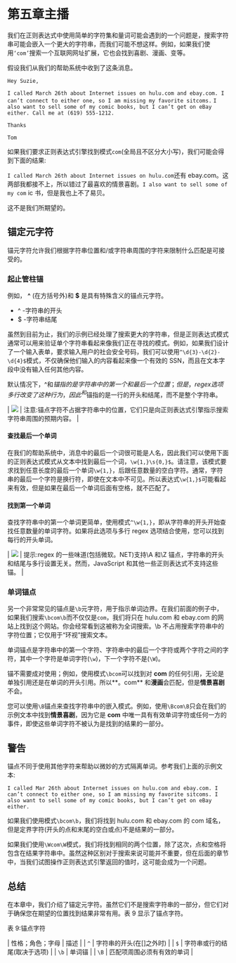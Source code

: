 # 第五章主播

我们在正则表达式中使用简单的字符集和量词可能会遇到的一个问题是，搜索字符串可能会嵌入一个更大的字符串，而我们可能不想这样。例如，如果我们使用`‘com’`搜索一个互联网网址扩展，它也会找到喜剧、漫画、变等。

假设我们从我们的帮助系统中收到了这条消息。

`Hey Suzie,`

`I called March 26th about Internet issues on hulu.com and ebay.com. I can’t connect to either one, so I am missing my favorite sitcoms.` `I also want to sell some of my comic books, but I can’t get on eBay either. Call me at (619) 555-1212.`

`Thanks`

`Tom`

如果我们要求正则表达式引擎找到模式`com`(全局且不区分大小写)，我们可能会得到下面的结果:

`I called March 26th about Internet issues on hulu.com`还有 ebay.com。这两部我都接不上，所以错过了最喜欢的情景喜剧。`I also want to sell some of my com` ic 书，但是我也上不了易贝。

这不是我们所期望的。

## 锚定元字符

锚元字符允许我们根据字符串位置和/或字符串周围的字符来限制什么匹配是可接受的。

### 起止管柱锚

例如， **^** (在方括号外)和 **$** 是具有特殊含义的锚点元字符。

*   ^ -字符串的开头
*   $ -字符串结尾

虽然到目前为止，我们的示例已经处理了搜索更大的字符串，但是正则表达式模式通常可以用来验证单个字符串看起来像我们正在寻找的模式。例如，如果我们设计了一个输入表单，要求输入用户的社会安全号码，我们可以使用`^\d{3}-\d{2}-\d{4}$`模式，不仅确保他们输入的内容看起来像一个有效的 SSN，而且在文本字段中没有输入任何其他内容。

默认情况下，^和$锚指的是字符串中的第一个和最后一个位置；但是，regex 选项多行改变了这种行为，因此^和$锚指的是一行的开头和结尾，而不是整个字符串。

| ![](../Images/note.png) | 注意:锚点字符不占据字符串中的位置，它们只是向正则表达式引擎指示搜索字符串周围的预期内容。 |

#### 查找最后一个单词

在我们的帮助系统中，消息中的最后一个词很可能是人名，因此我们可以使用下面的正则表达式模式从文本中找到最后一个词，`\w{1,}\s{0,}$`。请注意，该模式要求找到任意长度的最后一个单词`\w{1,}`，后跟任意数量的空白字符。通常，字符串的最后一个字符是换行符，即使在文本中不可见。所以表达式`\w{1,}$`可能看起来有效，但是如果在最后一个单词后面有空格，就不匹配了。

#### 找到第一个单词

查找字符串中的第一个单词更简单，使用模式`^\w{1,}`，即从字符串的开头开始查找任意数量的单词字符。如果将此选项与多行 regex 选项结合使用，您可以找到每行的开头单词。

| ![](../Images/tip.png) | 提示:regex 的一些味道(包括微软。NET)支持\A 和\Z 锚点，字符串的开头和结尾与多行设置无关。然而，JavaScript 和其他一些正则表达式不支持这些锚。 |

### 单词锚点

另一个非常常见的锚点是`\b`元字符，用于指示单词边界。在我们前面的例子中，如果我们搜索`\bcom\b`而不仅仅是`com`，我们将只在 hulu.com 和 ebay.com 的网站上找到这个网站。你会经常看到这被称为全词搜索。\b 不占用搜索字符串中的字符位置；它仅用于“环视”搜索文本。

单词锚点是字符串中的第一个字符、字符串中的最后一个字符或两个字符之间的字符，其中一个字符是单词字符(`\w`)，下一个字符不是(`\W`)。

锚不需要成对使用；例如，使用模式`\bcom`可以找到对 **com** 的任何引用，无论是单独引用还是在单词的开头引用。所以**。com** 和**漫画**会匹配，但是**情景喜剧**不会。

您可以使用`\B`锚点来查找字符串中的嵌入模式。例如，使用`\Bcom\B`只会在我们的示例文本中找到**情景喜剧**，因为它是 **com** 中唯一具有有效单词字符或任何一方的事件，即使这些单词字符不被认为是找到的结果的一部分。

## 警告

锚点不同于使用其他字符来帮助以微妙的方式隔离单词。参考我们上面的示例文本:

`I called Mar 26th about Internet issues on hulu.com and ebay.com. I can’t connect to either one, so I am missing my favorite sitcoms. I also want to sell some of my comic books, but I can’t get on eBay either.`

如果我们使用模式`\bcom\b`，我们将找到 hulu.com 和 ebay.com 的 com 域名，但是定界字符(开头的点和末尾的空白或点)不是结果的一部分。

如果我们使用`\Wcom\W`模式，我们将找到相同的两个位置，除了这次，点和空格将包含在结果字符串中。虽然这种区别对于搜索来说可能并不重要，但在后面的章节中，当我们试图操作正则表达式引擎返回的值时，这可能会成为一个问题。

## 总结

在本章中，我们介绍了锚定元字符。虽然它们不是搜索字符串的一部分，但它们对于确保您在期望的位置找到结果非常有用。表 9 显示了锚点字符。

表 9:锚点字符

| 性格；角色；字母 | 描述 |
| `^` | 字符串的开头(在[]之外时) |
| `$` | 字符串或行的结尾(取决于选项) |
| `\b` | 单词锚 |
| `\B` | 匹配项周围必须有有效的单词 |